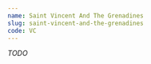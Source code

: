 ```yaml
---
name: Saint Vincent And The Grenadines
slug: saint-vincent-and-the-grenadines
code: VC
---
```


_TODO_

